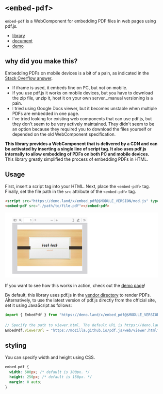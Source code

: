 # `<embed-pdf>`

`embed-pdf` is a WebComponent for embedding PDF files in web pages using pdf.js.

- [library](https://deno.land/x/embed_pdf)
- [document](https://deno.land/x/embed_pdf/mod.js?s=EmbedPdf)
- [demo](https://embed-pdf-element-demo.deno.dev/_tools/test.html)

## why did you make this?

Embedding PDFs on mobile devices is a bit of a pain, as indicated in the
[Stack Overflow answer](https://stackoverflow.com/questions/36382249/embed-pdf-in-mobile-browsers).

- If iframe is used, it embeds fine on PC, but not on mobile.
- If you use pdf.js it works on mobile devices, but you have to download the zip
  file, unzip it, host it on your own server...manual versioning is a pain.
- I tried using Google Docs viewer, but it becomes unstable when multiple PDFs
  are embedded in one page.
- I've tried looking for existing web components that can use pdf.js, but they
  don't seem to be very actively maintained. They didn't seem to be an option
  because they required you to download the files yourself or depended on the
  old WebComponent specification.

**This library provides a WebComponent that is delivered by a CDN and can be
activated by inserting a single line of script tag. It also uses pdf.js
internally to allow embedding of PDFs on both PC and mobile devices.** This
library greatly simplified the process of embedding PDFs in HTML.

## Usage

First, insert a script tag into your HTML. Next, place the `<embed-pdf>` tag.
Finally, set the file path in the `src` attribute of the `<embed-pdf>` tag.

```html
<script src="https://deno.land/x/embed_pdf@$MODULE_VERSION/mod.js" type="module"></script>
<embed-pdf src="./path/to/file.pdf"></embed-pdf>
```

![screenshot](./_tools/screenshot.png)

If you want to see how this works in action, check out the
[demo page](https://embed-pdf-element-demo.deno.dev/_tools/test.html)!

By default, this library uses pdf.js in the [vendor directory](./vendor/) to
render PDFs. Alternatively, to use the latest version of pdf.js directly from
the official site, set it using JavaScript as follows:

```js
import { EmbedPdf } from "https://deno.land/x/embed_pdf@$MODULE_VERSION/mod.js";

// Specify the path to viewer.html. The default URL is https://deno.land/x/embed_pdf@$MODULE_VERSION/vendor/pdfjs/web/viewer.html .
EmbedPdf.viewerUrl = "https://mozilla.github.io/pdf.js/web/viewer.html";
```

## styling

You can specify width and height using CSS.

```css
embed-pdf {
  width: 500px; /* default is 300px. */
  height: 250px; /* default is 150px. */
  margin: 0 auto;
}
```
